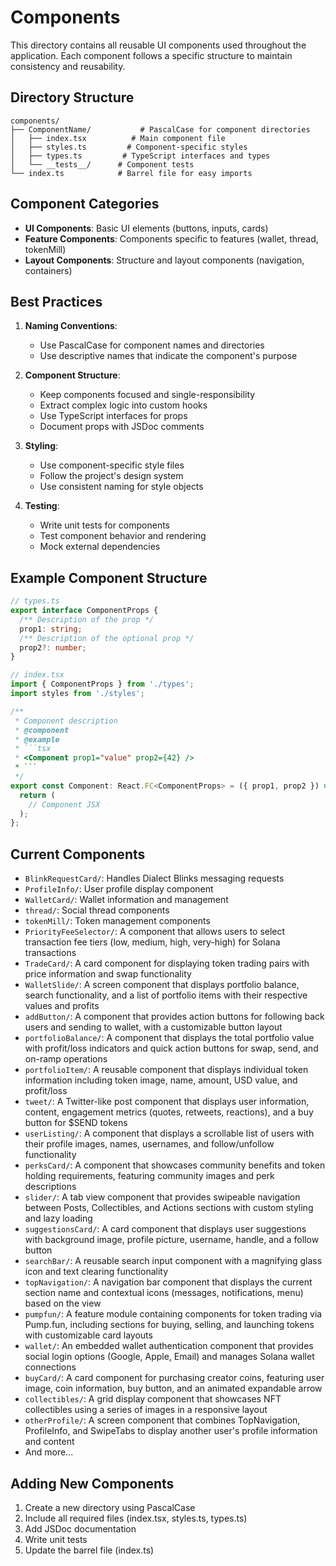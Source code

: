 # Components

This directory contains all reusable UI components used throughout the application. Each component follows a specific structure to maintain consistency and reusability.

## Directory Structure

```
components/
├── ComponentName/           # PascalCase for component directories
│   ├── index.tsx          # Main component file
│   ├── styles.ts         # Component-specific styles
│   ├── types.ts         # TypeScript interfaces and types
│   └── __tests__/      # Component tests
└── index.ts            # Barrel file for easy imports
```

## Component Categories

- **UI Components**: Basic UI elements (buttons, inputs, cards)
- **Feature Components**: Components specific to features (wallet, thread, tokenMill)
- **Layout Components**: Structure and layout components (navigation, containers)

## Best Practices

1. **Naming Conventions**:
   - Use PascalCase for component names and directories
   - Use descriptive names that indicate the component's purpose

2. **Component Structure**:
   - Keep components focused and single-responsibility
   - Extract complex logic into custom hooks
   - Use TypeScript interfaces for props
   - Document props with JSDoc comments

3. **Styling**:
   - Use component-specific style files
   - Follow the project's design system
   - Use consistent naming for style objects

4. **Testing**:
   - Write unit tests for components
   - Test component behavior and rendering
   - Mock external dependencies

## Example Component Structure

```typescript
// types.ts
export interface ComponentProps {
  /** Description of the prop */
  prop1: string;
  /** Description of the optional prop */
  prop2?: number;
}

// index.tsx
import { ComponentProps } from './types';
import styles from './styles';

/**
 * Component description
 * @component
 * @example
 * ```tsx
 * <Component prop1="value" prop2={42} />
 * ```
 */
export const Component: React.FC<ComponentProps> = ({ prop1, prop2 }) => {
  return (
    // Component JSX
  );
};
```

## Current Components

- `BlinkRequestCard/`: Handles Dialect Blinks messaging requests
- `ProfileInfo/`: User profile display component
- `WalletCard/`: Wallet information and management
- `thread/`: Social thread components
- `tokenMill/`: Token management components
- `PriorityFeeSelector/`: A component that allows users to select transaction fee tiers (low, medium, high, very-high) for Solana transactions
- `TradeCard/`: A card component for displaying token trading pairs with price information and swap functionality
- `WalletSlide/`: A screen component that displays portfolio balance, search functionality, and a list of portfolio items with their respective values and profits
- `addButton/`: A component that provides action buttons for following back users and sending to wallet, with a customizable button layout
- `portfolioBalance/`: A component that displays the total portfolio value with profit/loss indicators and quick action buttons for swap, send, and on-ramp operations
- `portfolioItem/`: A reusable component that displays individual token information including token image, name, amount, USD value, and profit/loss
- `tweet/`: A Twitter-like post component that displays user information, content, engagement metrics (quotes, retweets, reactions), and a buy button for $SEND tokens
- `userListing/`: A component that displays a scrollable list of users with their profile images, names, usernames, and follow/unfollow functionality
- `perksCard/`: A component that showcases community benefits and token holding requirements, featuring community images and perk descriptions
- `slider/`: A tab view component that provides swipeable navigation between Posts, Collectibles, and Actions sections with custom styling and lazy loading
- `suggestionsCard/`: A card component that displays user suggestions with background image, profile picture, username, handle, and a follow button
- `searchBar/`: A reusable search input component with a magnifying glass icon and text clearing functionality
- `topNavigation/`: A navigation bar component that displays the current section name and contextual icons (messages, notifications, menu) based on the view
- `pumpfun/`: A feature module containing components for token trading via Pump.fun, including sections for buying, selling, and launching tokens with customizable card layouts
- `wallet/`: An embedded wallet authentication component that provides social login options (Google, Apple, Email) and manages Solana wallet connections
- `buyCard/`: A card component for purchasing creator coins, featuring user image, coin information, buy button, and an animated expandable arrow
- `collectibles/`: A grid display component that showcases NFT collectibles using a series of images in a responsive layout
- `otherProfile/`: A screen component that combines TopNavigation, ProfileInfo, and SwipeTabs to display another user's profile information and content
- And more...

## Adding New Components

1. Create a new directory using PascalCase
2. Include all required files (index.tsx, styles.ts, types.ts)
3. Add JSDoc documentation
4. Write unit tests
5. Update the barrel file (index.ts) 